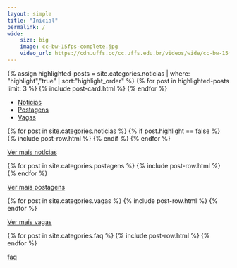 ```yaml
---
layout: simple
title: "Inicial"
permalink: /
wide:
    size: big
    image: cc-bw-15fps-complete.jpg
    video_url: https://cdn.uffs.cc/cc.uffs.edu.br/videos/wide/cc-bw-15fps-complete.mp4
---
```


<section>
  <div class="container breath-top">
    <div class="row justify-content-center">
      <div class="col-12 text-left">
      </div>
    </div>
    <div class="row justify-content-center">
      <div class="col-12">
        <div class="card-deck">
          {% assign highlighted-posts = site.categories.noticias | where: "highlight","true" | sort:"highlight_order" %}
          {% for post in highlighted-posts limit: 3 %}
            {% include post-card.html %}
          {% endfor %}
        </div>
      </div>
    </div>
  </div>
</section>

<section class="mt-5">
  <div class="container breath-top">
    <div class="row">
      <div class="col-12">
        <ul class="nav nav-tabs" id="sectionsTab" role="tablist">
            <li class="nav-item">
                <a class="nav-link active" id="noticias-tab" data-toggle="tab" href="#noticias" role="tab" aria-controls="noticias" aria-selected="true">Notícias</a>
            </li>
            <li class="nav-item">
                <a class="nav-link" id="postagens-tab" data-toggle="tab" href="#postagens" role="tab" aria-controls="postagens" aria-selected="false">Postagens</a>
            </li>
            <li class="nav-item">
                <a class="nav-link" id="vagas-tab" data-toggle="tab" href="#vagas" role="tab" aria-controls="vagas" aria-selected="false">Vagas <!--<span class="badge badge-pill badge-primary">2</span>--></a>
            </li>
        </ul>
      </div>
    </div>
    <div class="row">
      <div class="col-12 text-left">
        <div class="tab-content" id="sectionsTabContent">
            <!-- noticias -->
            <div class="tab-pane fade show active" id="noticias" role="tabpanel" aria-labelledby="noticias-tab">
                {% for post in site.categories.noticias %}
                    {% if post.highlight == false %}
                        {% include post-row.html %}
                    {% endif %}
                {% endfor %}
                <p class="text-center"><a href="/noticias" class="btn btn-sm btn-outline-secondary">Ver mais notícias</a></p>
            </div>
            <!-- postagens -->
            <div class="tab-pane fade" id="postagens" role="tabpanel" aria-labelledby="postagens-tab">
                {% for post in site.categories.postagens %}
                    {% include post-row.html %}
                {% endfor %}
                <p class="text-center"><a href="/postagens" class="btn btn-sm btn-outline-secondary">Ver mais postagens</a></p>
            </div>
            <!-- vagas -->
            <div class="tab-pane fade" id="vagas" role="tabpanel" aria-labelledby="vagas-tab">
                {% for post in site.categories.vagas %}
                    {% include post-row.html %}
                {% endfor %}
                <p class="text-center"><a href="/vagas" class="btn btn-sm btn-outline-secondary">Ver mais vagas</a></p>
            </div>
            <!-- faq -->
            <div class="tab-pane fade" id="faq" role="tabpanel" aria-labelledby="faq-tab">
                {% for post in site.categories.faq %}
                    {% include post-row.html %}
                {% endfor %}
                <p class="text-center"><a href="/faq" class="btn btn-sm btn-outline-secondary">faq</a></p>
            </div>
        </div>
      </div>
    </div>
  </div>
</section>

